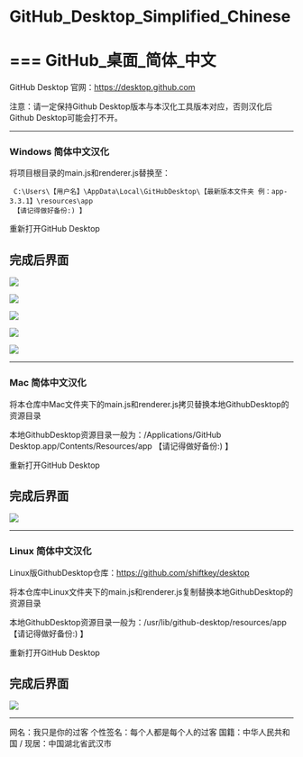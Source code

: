 # GitHub_Desktop_Simplified_Chinese



===
GitHub_桌面_简体_中文
===

GitHub Desktop 官网：https://desktop.github.com

注意：请一定保持Github Desktop版本与本汉化工具版本对应，否则汉化后Github Desktop可能会打不开。



---
### Windows 简体中文汉化
将项目根目录的main.js和renderer.js替换至：

     C:\Users\【用户名】\AppData\Local\GitHubDesktop\【最新版本文件夹 例：app-3.3.1】\resources\app
     【请记得做好备份:) 】
     
重新打开GitHub Desktop

完成后界面
---------
![](https://cdn.jsdelivr.net/gh/lkyero/GitHubDesktop_zh@ced0d74/img/1.PNG)

![](https://cdn.jsdelivr.net/gh/lkyero/GitHubDesktop_zh@ced0d74/img/2.PNG)

![](https://cdn.jsdelivr.net/gh/lkyero/GitHubDesktop_zh@ced0d74/img/3.PNG)

![](https://upload-images.jianshu.io/upload_images/8833471-5b79738a38b98bee.png?imageMogr2/auto-orient/strip|imageView2/2/w/959/format/webp)

![](https://upload-images.jianshu.io/upload_images/8833471-f215d172dbe85d58.png?imageMogr2/auto-orient/strip|imageView2/2/w/986/format/webp)



---
### Mac 简体中文汉化
将本仓库中Mac文件夹下的main.js和renderer.js拷贝替换本地GithubDesktop的资源目录

本地GithubDesktop资源目录一般为：/Applications/GitHub Desktop.app/Contents/Resources/app
     【请记得做好备份:) 】
     
重新打开GitHub Desktop

完成后界面
---------
![](https://upload-images.jianshu.io/upload_images/8833471-059ebc4cecfa31c6.png?imageMogr2/auto-orient/strip|imageView2/2/w/1200/format/webp)



---
### Linux 简体中文汉化
Linux版GithubDesktop仓库：https://github.com/shiftkey/desktop

将本仓库中Linux文件夹下的main.js和renderer.js复制替换本地GithubDesktop的资源目录

本地GithubDesktop资源目录一般为：/usr/lib/github-desktop/resources/app
     【请记得做好备份:) 】
     
重新打开GitHub Desktop

完成后界面
---------
![](https://upload-images.jianshu.io/upload_images/8833471-e1e555687f41789f.png?imageMogr2/auto-orient/strip|imageView2/2/w/1025/format/webp)

---
网名：我只是你的过客
个性签名：每个人都是每个人的过客
国籍：中华人民共和国 / 现居：中国湖北省武汉市
